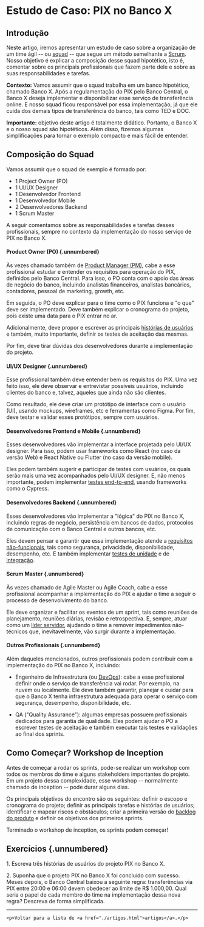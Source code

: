 

# Estudo de Caso: PIX no Banco X 

## Introdução

Neste artigo, iremos apresentar um estudo de caso sobre a 
organização de um time ágil -- ou [squad](https://engsoftmoderna.info/artigos/squads.html) -- 
que segue um método semelhante a [Scrum](https://engsoftmoderna.info/cap2.html#scrum). 
Nosso objetivo é explicar a composição desse squad hipotético, 
isto é, comentar sobre os principais profissionais que fazem 
parte dele e sobre as suas responsabilidades e tarefas.

**Contexto:** Vamos assumir que o squad trabalha em um banco hipotético,
chamado Banco X. Após a regulamentação do PIX pelo Banco Central,
o Banco X deseja implementar e disponibilizar esse serviço de transferência 
online. E nosso squad ficou responsável por essa implementação, já que 
ele cuida dos demais tipos de transferência do banco, tais como 
TED e DOC.

**Importante:** objetivo deste artigo é totalmente didático. 
Portanto, o Banco X e o nosso squad são hipotéticos. Além disso, 
fizemos algumas simplificações para tornar o exemplo compacto 
e mais fácil de entender.

## Composição do Squad 

Vamos assumir que o squad de exemplo é formado por:

* 1 Project Owner (PO)
* 1 UI/UX Designer
* 1 Desenvolvedor Frontend
* 1 Desenvolvedor Mobile 
* 2 Desenvolvedores Backend
* 1 Scrum Master

A seguir comentamos sobre as responsabilidades e tarefas desses 
profissionais, sempre no contexto da implementação do nosso serviço 
de PIX no Banco X.

#### Product Owner (PO) {.unnumbered}

Às vezes chamado também de 
[Product Manager (PM)](https://engsoftmoderna.info/faq/processos-faq.html#qual-a-diferen%C3%A7a-entre-product-owner-po-e-product-manager-pm),
cabe a esse profissional estudar e entender os requisitos para operação do 
PIX, definidos pelo Banco Central. Para isso, o PO conta com o apoio das 
áreas de negócio do banco, incluindo analistas financeiros, analistas 
bancários, contadores, pessoal de marketing, growth, etc. 

Em seguida, o PO deve explicar para o time como o PIX funciona e "o que" 
deve ser implementado. Deve também explicar o cronograma do projeto,
pois existe uma data para o PIX entrar no ar.

Adicionalmente, deve propor e escrever as principais 
[histórias de usuários](https://engsoftmoderna.info/cap3.html#hist%C3%B3rias-de-usu%C3%A1rios)
e também, muito importante, definir os testes de aceitação
das mesmas.

Por fim, deve tirar dúvidas dos desenvolvedores durante a implementação 
do projeto.

#### UI/UX Designer {.unnumbered}

Esse profissional também deve entender bem os requisitos do PIX. Uma vez 
feito isso, ele deve observar e entrevistar possíveis usuários, incluindo 
clientes do banco e, talvez, aqueles que ainda não são clientes.

Como resultado, ele deve criar um protótipo de interface com o usuário (UI),
usando mockups, wireframes, etc e ferramentas como Figma. Por fim, deve 
testar e validar esses protótipos, sempre com usuários.

#### Desenvolvedores Frontend e Mobile {.unnumbered}

Esses desenvolvedores vão implementar a interface projetada pelo UI/UX 
designer. Para isso, podem usar frameworks como React (no caso da versão
Web) e React Native ou Flutter (no caso da versão mobile).

Eles podem também sugerir e participar de testes com usuários, os quais
serão mais uma vez acompanhados pelo  UI/UX designer. E, não menos 
importante, podem implementar 
[testes end-to-end](https://engsoftmoderna.info/cap8.html#testes-de-sistema), usando frameworks 
como o Cypress.

#### Desenvolvedores Backend {.unnumbered}

Esses desenvolvedores vão implementar a "lógica" do PIX no Banco X,
incluindo regras de negócio, persistência em bancos de dados, protocolos de 
comunicação com o Banco Central e outros bancos, etc.

Eles devem pensar e garantir que essa implementação atende a 
[requisitos não-funcionais](https://engsoftmoderna.info/cap3.html#introdu%C3%A7%C3%A3o), 
tais como segurança, privacidade, disponibilidade, desempenho, etc. 
E também implementar 
[testes de unidade](https://engsoftmoderna.info/cap8.html#testes-de-unidade) e de 
[integração](https://engsoftmoderna.info/cap8.html#testes-de-integra%C3%A7%C3%A3o).

#### Scrum Master {.unnumbered}

Às vezes chamado de Agile Master ou Agile Coach, cabe a esse profissional 
acompanhar a implementação do PIX e ajudar o time a seguir o processo 
de desenvolvimento do banco.

Ele deve organizar e facilitar os eventos de um sprint, tais como 
reuniões de planejamento, reuniões diárias, revisão e retrospectiva. E, 
sempre, atuar como um 
[líder servidor](https://engsoftmoderna.info/faq/processos-faq.html#em-scrum-o-que-%C3%A9-um-l%C3%ADder-servidor), ajudando o time a remover impedimentos não-técnicos que, inevitavelmente, 
vão surgir durante a implementação.

#### Outros Profissionais {.unnumbered}

Além daqueles mencionados, outros profissionais podem contribuir com a 
implementação do PIX no Banco X, incluindo:

* Engenheiro de Infraestrutura (ou 
[DevOps](https://engsoftmoderna.info/cap10.html)): cabe a esse profissional
definir onde o serviço de transferência vai rodar. Por exemplo, na nuvem 
ou localmente. Ele deve também garantir, planejar e cuidar para que o 
Banco X tenha infraestrutura adequada para operar o serviço com segurança, 
desempenho, disponibilidade, etc. 

* QA ("Quality Assurance"): algumas empresas possuem profissionais 
dedicados para garantia de qualidade. Eles podem ajudar o PO a 
escrever testes de aceitação e também executar tais testes e 
validações ao final dos sprints.

## Como Começar? Workshop de Inception

Antes de começar a rodar os sprints, pode-se realizar um workshop
com todos os membros do time e alguns stakeholders importantes 
do projeto. Em um projeto dessa complexidade, esse 
workshop -- normalmente chamado de inception -- pode durar alguns 
dias.

Os principais objetivos do encontro são os seguintes: definir o 
escopo e cronograma do projeto; definir as principais tarefas e 
histórias de usuários; identificar e mapear riscos e obstáculos; 
criar a primeira versão do 
[backlog do produto](../cap2.html#principais-artefatos-e-eventos)
e definir os objetivos dos primeiros sprints.

Terminado o workshop de inception, os sprints podem começar!

## Exercícios {.unnumbered}

1\. Escreva três histórias de usuários do projeto PIX no Banco X.

2\. Suponha que o projeto PIX no Banco X foi concluído com sucesso. 
Meses depois, o Banco Central baixou a seguinte regra: transferências 
via PIX entre 20:00 e 06:00 devem obedecer ao limite de R$ 1.000,00. 
Qual seria o papel de cada membro do time na implementação dessa 
nova regra? Descreva de forma simplificada. 

* * * 

```{=html}
<p>Voltar para a lista de <a href="./artigos.html">artigos</a>.</p>
```
